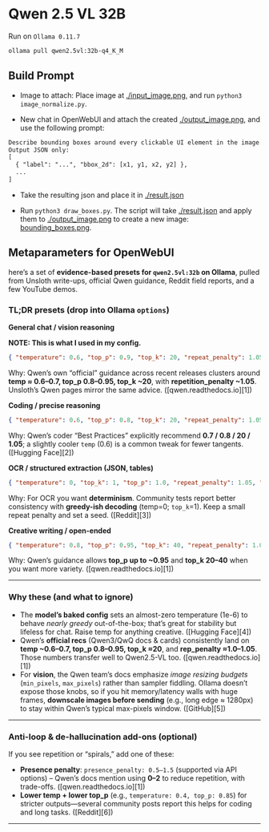 # Qwen 2.5 VL 32B

Run on `Ollama 0.11.7`

```sh
ollama pull qwen2.5vl:32b-q4_K_M
```

## Build Prompt

- Image to attach: Place image at [./input_image.png](./input_image.png), and run `python3 image_normalize.py`.

- New chat in OpenWebUI and attach the created [./output_image.png](./output_image.png), and use the following prompt:

```txt
Describe bounding boxes around every clickable UI element in the image.
Output JSON only:
[
  { "label": "...", "bbox_2d": [x1, y1, x2, y2] },
  ...
]
```

- Take the resulting json and place it in [./result.json](./result.json)

- Run `python3 draw_boxes.py`. The script will take [./result.json](./result.json) and apply them to [./output_image.png](./output_image.png) to create a new image: [bounding_boxes.png](./bounding_boxes.png).


## Metaparameters for OpenWebUI

here’s a set of **evidence-based presets for `qwen2.5vl:32b` on Ollama**, pulled from Unsloth write-ups, official Qwen guidance, Reddit field reports, and a few YouTube demos.

### TL;DR presets (drop into Ollama `options`)

**General chat / vision reasoning**

**NOTE: This is what I used in my config.**

```json
{ "temperature": 0.6, "top_p": 0.9, "top_k": 20, "repeat_penalty": 1.05, "num_ctx": 18432, "num_predict": -1 }
```

Why: Qwen’s own “official” guidance across recent releases clusters around **temp ≈ 0.6–0.7, top\_p 0.8–0.95, top\_k \~20**, with **repetition\_penalty \~1.05**. Unsloth’s Qwen pages mirror the same advice. ([qwen.readthedocs.io][1])

**Coding / precise reasoning**

```json
{ "temperature": 0.6, "top_p": 0.8, "top_k": 20, "repeat_penalty": 1.05, "num_ctx": 18432, "num_predict": -1 }
```

Why: Qwen’s coder “Best Practices” explicitly recommend **0.7 / 0.8 / 20 / 1.05**; a slightly cooler `temp` (0.6) is a common tweak for fewer tangents. ([Hugging Face][2])

**OCR / structured extraction (JSON, tables)**

```json
{ "temperature": 0, "top_k": 1, "top_p": 1.0, "repeat_penalty": 1.05, "seed": 7, "num_ctx": 18432, "num_predict": 800 }
```

Why: For OCR you want **determinism**. Community tests report better consistency with **greedy-ish decoding** (temp=0; `top_k`=1). Keep a small repeat penalty and set a seed. ([Reddit][3])

**Creative writing / open-ended**

```json
{ "temperature": 0.8, "top_p": 0.95, "top_k": 40, "repeat_penalty": 1.05, "num_ctx": 18432, "num_predict": 800 }
```

Why: Qwen’s guidance allows **top\_p up to \~0.95** and **top\_k 20–40** when you want more variety. ([qwen.readthedocs.io][1])

---

### Why these (and what to ignore)

* The **model’s baked config** sets an almost-zero temperature (1e-6) to behave *nearly greedy* out-of-the-box; that’s great for stability but lifeless for chat. Raise temp for anything creative. ([Hugging Face][4])
* Qwen’s **official recs** (Qwen3/QwQ docs & cards) consistently land on **temp \~0.6–0.7, top\_p 0.8–0.95, top\_k ≈20**, and **rep\_penalty ≈1.0–1.05**. Those numbers transfer well to Qwen2.5-VL too. ([qwen.readthedocs.io][1])
* For **vision**, the Qwen team’s docs emphasize *image resizing budgets* (`min_pixels`, `max_pixels`) rather than sampler fiddling. Ollama doesn’t expose those knobs, so if you hit memory/latency walls with huge frames, **downscale images before sending** (e.g., long edge ≈ 1280px) to stay within Qwen’s typical max-pixels window. ([GitHub][5])

---

### Anti-loop & de-hallucination add-ons (optional)

If you see repetition or “spirals,” add one of these:

* **Presence penalty**: `presence_penalty: 0.5–1.5` (supported via API options) – Qwen’s docs mention using **0–2** to reduce repetition, with trade-offs. ([qwen.readthedocs.io][1])
* **Lower temp + lower top\_p** (e.g., `temperature: 0.4, top_p: 0.85`) for stricter outputs—several community posts report this helps for coding and long tasks. ([Reddit][6])

---

